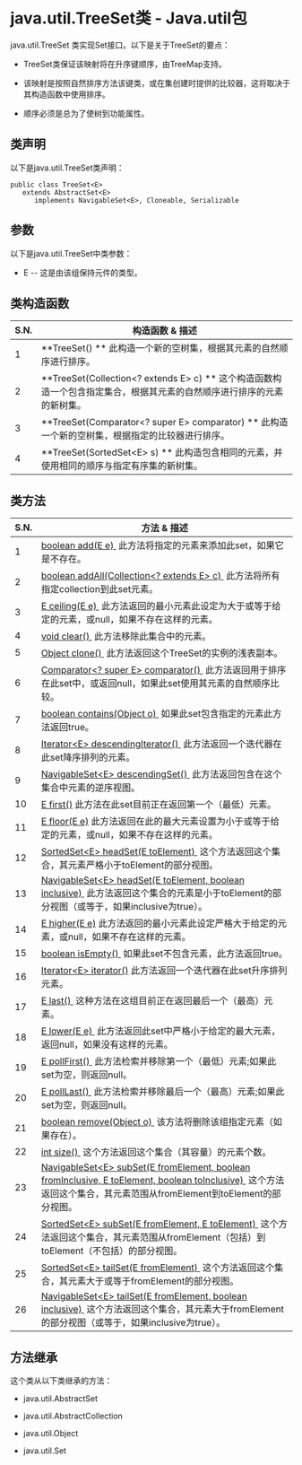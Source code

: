 # java.util.TreeSet类 - Java.util包

java.util.TreeSet 类实现Set接口。以下是关于TreeSet的要点：

*   TreeSet类保证该映射将在升序键顺序，由TreeMap支持。

*   该映射是按照自然排序方法该键类，或在集创建时提供的比较器，这将取决于其构造函数中使用排序。

*   顺序必须是总为了使树到功能属性。

## 类声明

以下是java.util.TreeSet类声明：

```
public class TreeSet<E>
   extends AbstractSet<E>
      implements NavigableSet<E>, Cloneable, Serializable
```

## 参数

以下是java.util.TreeSet中类参数：

*   E -- 这是由该组保持元件的类型。

## 类构造函数

| S.N. | 构造函数 & 描述 |
| --- | --- |
| 1 | **TreeSet() ** 此构造一个新的空树集，根据其元素的自然顺序进行排序。 |
| 2 | **TreeSet(Collection&lt;? extends E&gt; c) ** 这个构造函数构造一个包含指定集合，根据其元素的自然顺序进行排序的元素的新树集。 |
| 3 | **TreeSet(Comparator&lt;? super E&gt; comparator) ** 此构造一个新的空树集，根据指定的比较器进行排序。 |
| 4 | **TreeSet(SortedSet&lt;E&gt; s) ** 此构造包含相同的元素，并使用相同的顺序与指定有序集的新树集。 |

## 类方法

| S.N. | 方法 & 描述 |
| --- | --- |
| 1 | [boolean add(E e) ](http://www.yiibai.com/java/util/treeset_add.html) 此方法将指定的元素来添加此set，如果它是不存在。 |
| 2 | [boolean addAll(Collection&lt;? extends E&gt; c) ](http://www.yiibai.com/java/util/treeset_addall.html) 此方法将所有指定collection到此set元素。 |
| 3 | [E ceiling(E e) ](http://www.yiibai.com/java/util/treeset_ceiling.html) 此方法返回的最小元素此设定为大于或等于给定的元素，或null，如果不存在这样的元素。 |
| 4 | [void clear() ](http://www.yiibai.com/java/util/treeset_clear.html) 此方法移除此集合中的元素。 |
| 5 | [Object clone() ](http://www.yiibai.com/java/util/treeset_clone.html) 此方法返回这个TreeSet的实例的浅表副本。 |
| 6 | [Comparator&lt;? super E&gt; comparator() ](http://www.yiibai.com/java/util/treeset_comparator.html) 此方法返回用于排序在此set中，或返回null，如果此set使用其元素的自然顺序比较。 |
| 7 | [boolean contains(Object o) ](http://www.yiibai.com/java/util/treeset_contains.html) 如果此set包含指定的元素此方法返回true。 |
| 8 | [Iterator&lt;E&gt; descendingIterator() ](http://www.yiibai.com/java/util/treeset_descendingiterator.html) 此方法返回一个迭代器在此set降序排列的元素。 |
| 9 | [NavigableSet&lt;E&gt; descendingSet() ](http://www.yiibai.com/java/util/treeset_descendingset.html) 此方法返回包含在这个集合中元素的逆序视图。 |
| 10 | [E first()](http://www.yiibai.com/java/util/treeset_first.html) 此方法在此set目前正在返回第一个（最低）元素。 |
| 11 | [E floor(E e)](http://www.yiibai.com/java/util/treeset_floor.html) 此方法返回在此的最大元素设置为小于或等于给定的元素，或null，如果不存在这样的元素。 |
| 12 | [SortedSet&lt;E&gt; headSet(E toElement) ](http://www.yiibai.com/java/util/treeset_headset.html) 这个方法返回这个集合，其元素严格小于toElement的部分视图。 |
| 13 | [NavigableSet&lt;E&gt; headSet(E toElement, boolean inclusive) ](http://www.yiibai.com/java/util/treeset_headset_inclusive.html) 此方法返回这个集合的元素是小于toElement的部分视图（或等于，如果inclusive为true）。 |
| 14 | [E higher(E e)](http://www.yiibai.com/java/util/treeset_higher.html) 此方法返回的最小元素此设定严格大于给定的元素，或null，如果不存在这样的元素。 |
| 15 | [boolean isEmpty() ](http://www.yiibai.com/java/util/treeset_isempty.html) 如果此set不包含元素，此方法返回true。 |
| 16 | [Iterator&lt;E&gt; iterator()](http://www.yiibai.com/java/util/treeset_iterator.html) 此方法返回一个迭代器在此set升序排列元素。 |
| 17 | [E last() ](http://www.yiibai.com/java/util/treeset_last.html) 这种方法在这组目前正在返回最后一个（最高）元素。 |
| 18 | [E lower(E e) ](http://www.yiibai.com/java/util/treeset_lower.html) 此方法返回此set中严格小于给定的最大元素，返回null，如果没有这样的元素。 |
| 19 | [E pollFirst() ](http://www.yiibai.com/java/util/treeset_pollfirst.html) 此方法检索并移除第一个（最低）元素;如果此set为空，则返回null。 |
| 20 | [E pollLast() ](http://www.yiibai.com/java/util/treeset_polllast.html) 此方法检索并移除最后一个（最高）元素;如果此set为空，则返回null。 |
| 21 | [boolean remove(Object o) ](http://www.yiibai.com/java/util/treeset_remove.html) 该方法将删除该组指定元素（如果存在）。 |
| 22 | [int size() ](http://www.yiibai.com/java/util/treeset_size.html) 这个方法返回这个集合（其容量）的元素个数。 |
| 23 | [NavigableSet&lt;E&gt; subSet(E fromElement, boolean fromInclusive, E toElement, boolean toInclusive) ](http://www.yiibai.com/java/util/treeset_subset_inclusive.html) 这个方法返回这个集合，其元素范围从fromElement到toElement的部分视图。 |
| 24 | [SortedSet&lt;E&gt; subSet(E fromElement, E toElement) ](http://www.yiibai.com/java/util/treeset_subset.html) 这个方法返回这个集合，其元素范围从fromElement（包括）到toElement（不包括）的部分视图。 |
| 25 | [SortedSet&lt;E&gt; tailSet(E fromElement) ](http://www.yiibai.com/java/util/treeset_tailset.html) 这个方法返回这个集合，其元素大于或等于fromElement的部分视图。 |
| 26 | [NavigableSet&lt;E&gt; tailSet(E fromElement, boolean inclusive) ](http://www.yiibai.com/java/util/treeset_tailset_inclusive.html) 这个方法返回这个集合，其元素大于fromElement的部分视图（或等于，如果inclusive为true）。 |

## 方法继承

这个类从以下类继承的方法：

*   java.util.AbstractSet

*   java.util.AbstractCollection

*   java.util.Object

*   java.util.Set

